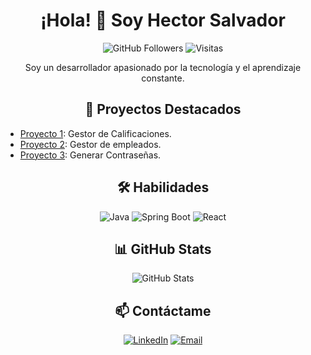 <h1 align="center">¡Hola! 👋 Soy Hector Salvador</h1>

<p align="center">
  <img src="https://img.shields.io/github/followers/hector123?label=Follow%20Me&style=social" alt="GitHub Followers">
  <img src="https://visitor-badge.glitch.me/badge?page_id=hector123.visitor-badge" alt="Visitas">
</p>

<p align="center">Soy un desarrollador apasionado por la tecnología y el aprendizaje constante.</p>

<h2 align="center">🚀 Proyectos Destacados</h2>
<ul>
  <li><a href="enlace-a-proyecto-1">Proyecto 1</a>: Gestor de Calificaciones.</li>
  <li><a href="enlace-a-proyecto-2">Proyecto 2</a>: Gestor de empleados.</li>
  <li><a href="https://github.com/hectorBack/PasswordGenerated">Proyecto 3</a>: Generar Contraseñas.</li>
</ul>

<h2 align="center">🛠️ Habilidades</h2>
<p align="center">
  <img src="https://img.shields.io/badge/Java-ED8B00?style=for-the-badge&logo=java&logoColor=white" alt="Java">
  <img src="https://img.shields.io/badge/Spring_Boot-F2F4F9?style=for-the-badge&logo=spring-boot" alt="Spring Boot">
  <img src="https://img.shields.io/badge/React-61DAFB?style=for-the-badge&logo=react&logoColor=black" alt="React">
</p>

<h2 align="center">📊 GitHub Stats</h2>
<p align="center">
  <img src="https://github-readme-stats.vercel.app/api?username=hector123&show_icons=true&theme=radical" alt="GitHub Stats">
</p>

<h2 align="center">📫 Contáctame</h2>
<p align="center">
  <a href="https://www.linkedin.com/in/hector-salvador-servín-pérez-97182431b"><img src="https://img.shields.io/badge/LinkedIn-blue?style=for-the-badge&logo=linkedin" alt="LinkedIn"></a>
  <a href="mailto:tuemail@gmail.com"><img src="https://img.shields.io/badge/Email-red?style=for-the-badge&logo=gmail&logoColor=white" alt="Email"></a>
</p>
